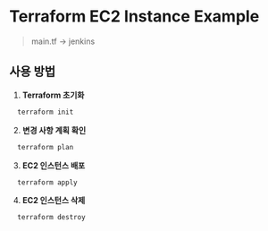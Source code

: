 # Terraform EC2 Instance Example
> main.tf -> jenkins
## 사용 방법

1. **Terraform 초기화**
 ```bash
   terraform init
 ```
2. **변경 사항 계획 확인**
 ```bash
   terraform plan
 ```
3. **EC2 인스턴스 배포**
 ```bash
   terraform apply
 ```
4. **EC2 인스턴스 삭제**
 ```bash
   terraform destroy
 ```
